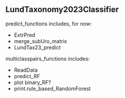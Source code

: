 ## LundTaxonomy2023Classifier

predict_functions includes, for now:
  - ExtrPred
  - merge_subUro_matrix
  - LundTax23_predict

multiclasspairs_functions includes:
- ReadData
- predict_RF
- plot binary_RF?
- print.rule_based_RandomForest